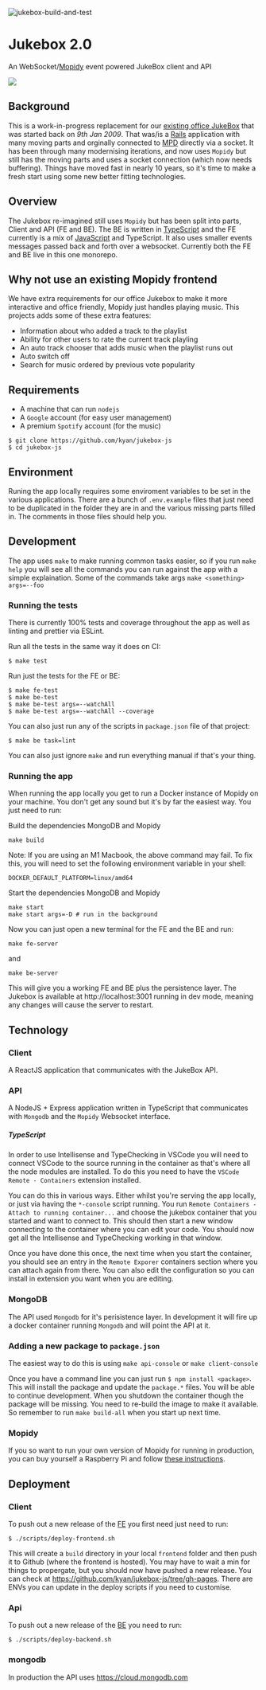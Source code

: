 ![jukebox-build-and-test](https://github.com/kyan/jukebox-js/workflows/jukebox-build-and-test/badge.svg)

# Jukebox 2.0

An WebSocket/[Mopidy](https://github.com/mopidy) event powered JukeBox client and API

![](docs/jb1.png)

## Background

This is a work-in-progress replacement for our [existing office JukeBox](https://github.com/kyan/jukebox) that was started back on *9th Jan 2009*. That was/is a [Rails](https://github.com/rails) application with many moving parts and orginally connected to [MPD](https://github.com/MusicPlayerDaemon/MPD) directly via a socket. It has been through many modernising iterations, and now uses `Mopidy` but still has the moving parts and uses a socket connection (which now needs buffering). Things have moved fast in nearly 10 years, so it's time to make a fresh start using some new better fitting technologies.

## Overview

The Jukebox re-imagined still uses `Mopidy` but has been split into parts, Client and API (FE and BE). The BE is written in [TypeScript](https://www.typescriptlang.org/) and the FE currently is a mix of [JavaScript](https://www.javascript.com/) and TypeScript. It also uses smaller events messages passed back and forth over a websocket. Currently both the FE and BE live in this one monorepo.

## Why not use an existing Mopidy frontend

We have extra requirements for our office Jukebox to make it more interactive and office friendly, Mopidy just handles playing music. This projects adds some of these extra features:

* Information about who added a track to the playlist
* Ability for other users to rate the current track playling
* An auto track chooser that adds music when the playlist runs out
* Auto switch off
* Search for music ordered by previous vote popularity

## Requirements

* A machine that can run `nodejs`
* A `Google` account (for easy user management)
* A premium `Spotify` account (for the music)

```
$ git clone https://github.com/kyan/jukebox-js
$ cd jukebox-js
```

## Environment

Runing the app locally requires some enviroment variables to be set in the various applications. There are a bunch of `.env.example` files that just need to be duplicated in the folder they are in and the various missing parts filled in. The comments in those files should help you.

## Development

The app uses `make` to make running common tasks easier, so if you run `make help` you will see all the commands you can run against the app with a simple explaination. Some of the commands take args `make <something> args=--foo`

### Running the tests

There is currently 100% tests and coverage throughout the app as well as linting and prettier via ESLint.

Run all the tests in the same way it does on CI:
```
$ make test
```

Run just the tests for the FE or BE:
```
$ make fe-test
$ make be-test
$ make be-test args=--watchAll
$ make be-test args=--watchAll --coverage
```

You can also just run any of the scripts in `package.json` file of that project:
```
$ make be task=lint
```

You can also just ignore `make` and run everything manual if that's your thing.

### Running the app

When running the app locally you get to run a Docker instance of Mopidy on your machine. You don't get any sound but it's by far the easiest way. You just need to run:

Build the dependencies MongoDB and Mopidy
```
make build
```

Note: If you are using an M1 Macbook, the above command may fail. To fix this, you will need to set the following environment variable in your shell:
```
DOCKER_DEFAULT_PLATFORM=linux/amd64
```

Start the dependencies MongoDB and Mopidy
```
make start
make start args=-D # run in the background
```

Now you can just open a new terminal for the FE and the BE and run:

```
make fe-server
```
and
```
make be-server
```

This will give you a working FE and BE plus the persistence layer. The Jukebox is available
at http://localhost:3001 running in dev mode, meaning any changes will cause the server to restart.

## Technology

### Client

A ReactJS application that communicates with the JukeBox API.

### API

A NodeJS + Express application written in TypeScript that communicates with `Mongodb` and the `Mopidy` Websocket interface.

##### TypeScript

In order to use Intellisense and TypeChecking in VSCode you will need to connect VSCode to the source running in the container as that's where all the node modules are installed. To do this you need to have the `VSCode Remote - Containers` extension installed.

You can do this in various ways. Either whilst you're serving the app locally, or just via having the `*-console` script running. You run `Remote Containers - Attach to running container...` and choose the jukebox container that you started and want to connect to. This should then start a new window connecting to the container where you can edit your code. You should now get all the Intellisense and TypeChecking working in that window.

Once you have done this once, the next time when you start the container, you should see an entry in the `Remote Exporer` containers section where you can attach again from there. You can also edit the configuration so you can install in extension you want when you are editing.

### MongoDB

The API used `Mongodb` for it's perisistence layer. In development it will fire up a docker container running `Mongodb` and will point the API at it.

### Adding a new package to `package.json`

The easiest way to do this is using `make api-console` or `make client-console`

Once you have a command line you can just run `$ npm install <package>`. This will install the package and update the `package.*` files. You will be able to continue development. When you shutdown the container though the package will be missing. You need to re-build the image to make it available. So remember to run `make build-all` when you start up next time.

### Mopidy

If you so want to run your own version of Mopidy for running in production, you can buy yourself a Raspberry Pi and follow [these instructions](docs/mopidy_install.md).

## Deployment

### Client

To push out a new release of the [FE](frontend/) you first need just need to run:
```
$ ./scripts/deploy-frontend.sh
```
This will create a `build` directory in your local `frontend` folder and then push it to Github (where the frontend is hosted). You may have to wait a min for things to propergate, but you should now have pushed a new release. You can check at https://github.com/kyan/jukebox-js/tree/gh-pages. There are ENVs you can update in the deploy scripts if you need to customise.

### Api

To push out a new release of the [BE](backend/) you need to run:
```
$ ./scripts/deploy-backend.sh
```

### mongodb

In production the API uses https://cloud.mongodb.com

